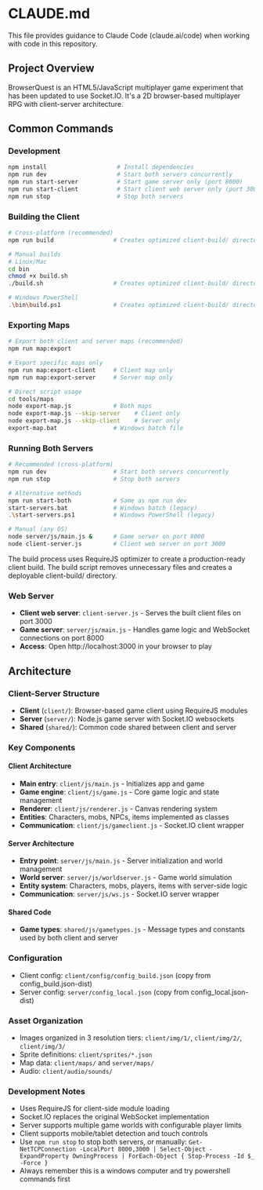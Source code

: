 # CLAUDE.md

This file provides guidance to Claude Code (claude.ai/code) when working with code in this repository.

## Project Overview

BrowserQuest is an HTML5/JavaScript multiplayer game experiment that has been updated to use Socket.IO. It's a 2D browser-based multiplayer RPG with client-server architecture.

## Common Commands

### Development
```bash
npm install                    # Install dependencies
npm run dev                    # Start both servers concurrently
npm run start-server           # Start game server only (port 8000)
npm run start-client           # Start client web server only (port 3000)
npm run stop                   # Stop both servers
```

### Building the Client
```bash
# Cross-platform (recommended)
npm run build                 # Creates optimized client-build/ directory

# Manual builds
# Linux/Mac
cd bin
chmod +x build.sh
./build.sh                    # Creates optimized client-build/ directory

# Windows PowerShell
.\bin\build.ps1               # Creates optimized client-build/ directory
```

### Exporting Maps
```bash
# Export both client and server maps (recommended)
npm run map:export

# Export specific maps only
npm run map:export-client     # Client map only
npm run map:export-server     # Server map only

# Direct script usage
cd tools/maps
node export-map.js            # Both maps
node export-map.js --skip-server    # Client only  
node export-map.js --skip-client    # Server only
export-map.bat                # Windows batch file
```

### Running Both Servers
```bash
# Recommended (cross-platform)
npm run dev                   # Start both servers concurrently
npm run stop                  # Stop both servers

# Alternative methods
npm run start-both            # Same as npm run dev
start-servers.bat             # Windows batch (legacy)
.\start-servers.ps1           # Windows PowerShell (legacy)

# Manual (any OS)
node server/js/main.js &      # Game server on port 8000
node client-server.js         # Client web server on port 3000
```

The build process uses RequireJS optimizer to create a production-ready client build. The build script removes unnecessary files and creates a deployable client-build/ directory.

### Web Server
- **Client web server**: `client-server.js` - Serves the built client files on port 3000
- **Game server**: `server/js/main.js` - Handles game logic and WebSocket connections on port 8000
- **Access**: Open http://localhost:3000 in your browser to play

## Architecture

### Client-Server Structure
- **Client** (`client/`): Browser-based game client using RequireJS modules
- **Server** (`server/`): Node.js game server with Socket.IO websockets  
- **Shared** (`shared/`): Common code shared between client and server

### Key Components

#### Client Architecture
- **Main entry**: `client/js/main.js` - Initializes app and game
- **Game engine**: `client/js/game.js` - Core game logic and state management
- **Renderer**: `client/js/renderer.js` - Canvas rendering system
- **Entities**: Characters, mobs, NPCs, items implemented as classes
- **Communication**: `client/js/gameclient.js` - Socket.IO client wrapper

#### Server Architecture  
- **Entry point**: `server/js/main.js` - Server initialization and world management
- **World server**: `server/js/worldserver.js` - Game world simulation
- **Entity system**: Characters, mobs, players, items with server-side logic
- **Communication**: `server/js/ws.js` - Socket.IO server wrapper

#### Shared Code
- **Game types**: `shared/js/gametypes.js` - Message types and constants used by both client and server

### Configuration
- Client config: `client/config/config_build.json` (copy from config_build.json-dist)
- Server config: `server/config_local.json` (copy from config_local.json-dist)

### Asset Organization
- Images organized in 3 resolution tiers: `client/img/1/`, `client/img/2/`, `client/img/3/`  
- Sprite definitions: `client/sprites/*.json`
- Map data: `client/maps/` and `server/maps/`
- Audio: `client/audio/sounds/`

### Development Notes
- Uses RequireJS for client-side module loading
- Socket.IO replaces the original WebSocket implementation
- Server supports multiple game worlds with configurable player limits
- Client supports mobile/tablet detection and touch controls
- Use `npm run stop` to stop both servers, or manually: `Get-NetTCPConnection -LocalPort 8000,3000 | Select-Object -ExpandProperty OwningProcess | ForEach-Object { Stop-Process -Id $_ -Force }`
- Always remember this is a windows computer and try powershell commands first